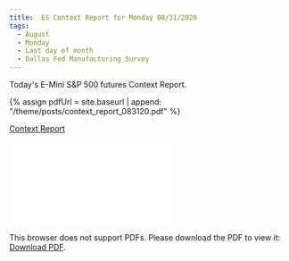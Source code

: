 ```yaml
---
title:  ES Context Report for Monday 08/31/2020
tags:
  - August
  - Monday
  - Last day of month
  - Dallas Fed Manufacturing Survey
---
```


Today's E-Mini S&P 500 futures Context Report.

{% assign pdfUrl = site.baseurl | append: "/theme/posts/context_report_083120.pdf" %}

<a href="{{pdfUrl}}">Context Report</a>

<object data="{{pdfUrl}}" type="application/pdf" width="700px" height="700px">
    <embed src="{{pdfUrl}}">
        <p>This browser does not support PDFs. Please download the PDF to view it: <a href="{{pdfUrl}}">Download PDF</a>.</p>
    </embed>
</object>


